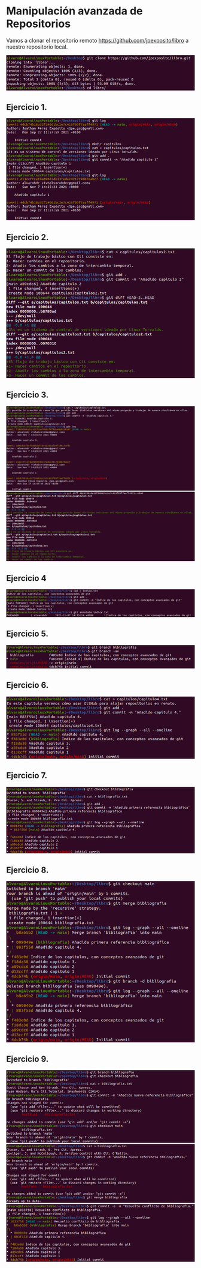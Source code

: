 # Manipulación avanzada de Repositorios

Vamos a clonar el repositorio remoto https://github.com/jpexposito/libro a nuestro repositorio local.

<img src="img/01.png">

## Ejercicio 1.

<img src="img/02.png">

## Ejercicio 2.

<img src="img/03.png">

## Ejercicio 3.

<img src="img/04.png">

<img src="img/05.png">

## Ejercicio 4

<img src="img/06.png">

## Ejercicio 5.

<img src="img/07.png">

## Ejercicio 6.

<img src="img/08.png">

## Ejercicio 7.

<img src="img/09.png">

## Ejercicio 8.

<img src="img/10.png">

## Ejercicio 9.

<img src="img/11.png">

<img src="img/12.png">

<img src="img/13.png">
